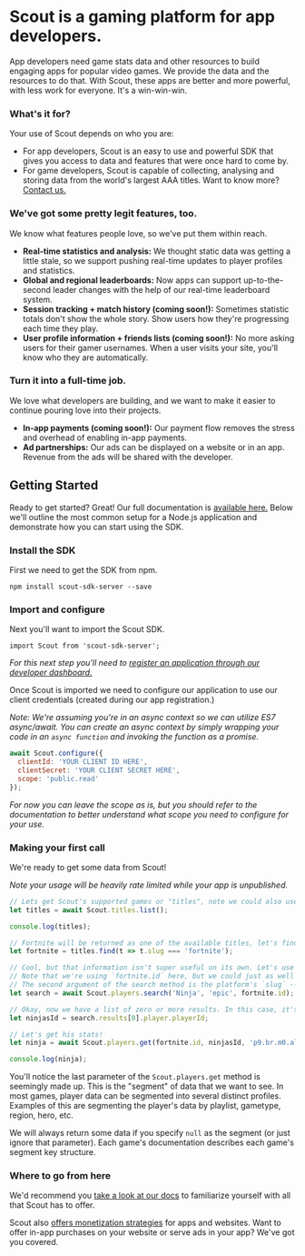 # Scout is a gaming platform for app developers.

App developers need game stats data and other resources to build engaging apps for popular video games. We provide the data and the resources to do that. With Scout, these apps are better and more powerful, with less work for everyone. It's a win-win-win.

### What's it for?

Your use of Scout depends on who you are:

- For app developers, Scout is an easy to use and powerful SDK that gives you access to data and features that were once hard to come by.
- For game developers, Scout is capable of collecting, analysing and storing data from the world's largest AAA titles. Want to know more? [Contact us.](https://www.scoutsdk.com/contact)

### We've got some pretty legit features, too.

We know what features people love, so we've put them within reach.

- **Real-time statistics and analysis:** We thought static data was getting a little stale, so we support pushing real-time updates to player profiles and statistics.
- **Global and regional leaderboards:** Now apps can support up-to-the-second leader changes with the help of our real-time leaderboard system.
- **Session tracking + match history (coming soon!):** Sometimes statistic totals don't show the whole story. Show users how they're progressing each time they play.
- **User profile information + friends lists (coming soon!):** No more asking users for their gamer usernames. When a user visits your site, you'll know who they are automatically.

### Turn it into a full-time job.

We love what developers are building, and we want to make it easier to continue pouring love into their projects.

- **In-app payments (coming soon!):** Our payment flow removes the stress and overhead of enabling in-app payments.
- **Ad partnerships:** Our ads can be displayed on a website or in an app. Revenue from the ads will be shared with the developer.

## Getting Started

Ready to get started? Great! Our full documentation is [available here.](https://www.scoutsdk.com/docs) Below we'll outline the most common setup for a Node.js application and demonstrate how you can start using the SDK.

### Install the SDK

First we need to get the SDK from npm.

`npm install scout-sdk-server --save`

### Import and configure

Next you'll want to import the Scout SDK.

`import Scout from 'scout-sdk-server';`

_For this next step you'll need to [register an application through our developer dashboard.](https://www.scoutsdk.com/developer/apps/create)_

Once Scout is imported we need to configure our application to use our client credentials (created during our app registration.)

_Note: We're assuming you're in an async context so we can utilize ES7 async/await. You can create an async context by simply wrapping your code in an `async function` and invoking the function as a promise._

```js
await Scout.configure({
  clientId: 'YOUR CLIENT ID HERE',
  clientSecret: 'YOUR CLIENT SECRET HERE',
  scope: 'public.read'
});
```

_For now you can leave the scope as is, but you should refer to the documentation to better understand what scope you need to configure for your use._

### Making your first call

We're ready to get some data from Scout!

_Note your usage will be heavily rate limited while your app is unpublished._

```js
// Lets get Scout's supported games or "titles", note we could also use Scout.titles.get(id)
let titles = await Scout.titles.list();

console.log(titles);

// Fortnite will be returned as one of the available titles, let's find it.
let fortnite = titles.find(t => t.slug === 'fortnite');

// Cool, but that information isn't super useful on its own. Let's use the title ID to search for a player.
// Note that we're using `fortnite.id` here, but we could just as well use the string literal "fortnite", which is Fortnite's `slug`.
// The second argument of the search method is the platform's `slug` -- this comes in handy when a title supports multiple platforms (such as Epic ("PC"), Xbox Live, and Playstation Network). This parameter can be left null, however you will have more success if you always include a value. Our search heuristics can cross reference gamertags and/or PSN IDs if they're in our system.
let search = await Scout.players.search('Ninja', 'epic', fortnite.id);

// Okay, now we have a list of zero or more results. In this case, it's probably an exact match. And we know Ninja plays Fortnite under this username, so we can assume that this search result exists.
let ninjasId = search.results[0].player.playerId;

// Let's get his stats!
let ninja = await Scout.players.get(fortnite.id, ninjasId, 'p9.br.m0.alltime');

console.log(ninja);
```

You'll notice the last parameter of the `Scout.players.get` method is seemingly made up. This is the "segment" of data that we want to see. In most games, player data can be segmented into several distinct profiles. Examples of this are segmenting the player's data by playlist, gametype, region, hero, etc.

We will always return some data if you specify `null` as the segment (or just ignore that parameter). Each game's documentation describes each game's segment key structure.

### Where to go from here

We'd recommend you [take a look at our docs](https://www.scoutsdk.com/docs) to familiarize yourself with all that Scout has to offer.

Scout also [offers monetization strategies](https://www.scoutsdk.com/docs/monetization) for apps and websites. Want to offer in-app purchases on your website or serve ads in your app? We've got you covered.
